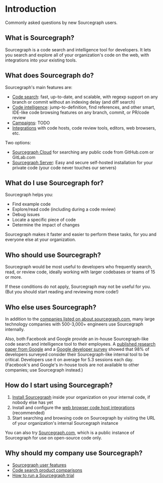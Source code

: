 # Introduction

Commonly asked questions by new Sourcegraph users.

## What is Sourcegraph?

Sourcegraph is a code search and intelligence tool for developers. It lets you search and explore all of your organization's code on the web, with integrations into your existing tools.

## What does Sourcegraph do?

Sourcegraph's main features are:

- [Code search](overview.md#code-search): fast, up-to-date, and scalable, with regexp support on any branch or commit without an indexing delay (and diff search)
- [Code intelligence](overview.md#code-intelligence): jump-to-definition, find references, and other smart, IDE-like code browsing features on any branch, commit, or PR/code review
- [Campaigns](overview.md#campaigns): TODO
- [Integrations](overview.md#integrations) with code hosts, code review tools, editors, web browsers, etc.

Two options:

- [Sourcegraph Cloud](sourcegraph.com/search) for searching any public code from GitHub.com or GitLab.com
- [Sourcegraph Server](#): Easy and secure self-hosted installation for your private code (your code never touches our servers)

## What do I use Sourcegraph for?

Sourcegraph helps you:

- Find example code
- Explore/read code (including during a code review)
- Debug issues
- Locate a specific piece of code
- Determine the impact of changes

Sourcegraph makes it faster and easier to perform these tasks, for you and everyone else at your organization.

## Who should use Sourcegraph?

Sourcegraph would be most useful to developers who frequently search, read, or review code, ideally working with larger codebases or teams of 15 or more.

If these conditions do not apply, Sourcegraph may not be useful for you. (But you should start reading and reviewing more code!)

## Who else uses Sourcegraph?

In addition to the [companies listed on about.sourcegraph.com](https://about.sourcegraph.com), many large technology companies with 500-3,000+ engineers use Sourcegraph internally.

Also, both Facebook and Google provide an in-house Sourcegraph-like code search and intelligence tool to their employees. A [published research paper from Google](https://static.googleusercontent.com/media/research.google.com/en//pubs/archive/43835.pdf) and a [Google developer survey](https://docs.google.com/document/d/1LQxLk4E3lrb3fIsVKlANu_pUjnILteoWMMNiJQmqNVU/edit#heading=h.xxziwxixfqq3) showed that 98% of developers surveyed consider their Sourcegraph-like internal tool to be critical. Developers use it on average for 5.3 sessions each day. (Facebook's and Google's in-house tools are not available to other companies; use Sourcegraph instead.)

## How do I start using Sourcegraph?

1. [Install Sourcegraph](../admin/install/index.md) inside your organization on your internal code, if nobody else has yet
1. Install and configure the [web browser code host integrations](../integration/browser_extension.md) (recommended)
1. Start searching and browsing code on Sourcegraph by visiting the URL of your organization's internal Sourcegraph instance

You can also try [Sourcegraph.com](https://sourcegraph.com/search), which is a public instance of Sourcegraph for use on open-source code only.

## Why should my company use Sourcegraph?

- [Sourcegraph user features](../user/index.md)
- [Code search product comparisons](https://about.sourcegraph.com/workflow#other-tools)
- [How to run a Sourcegraph trial](how-to/run-a-sourcegraph-trial.md)
